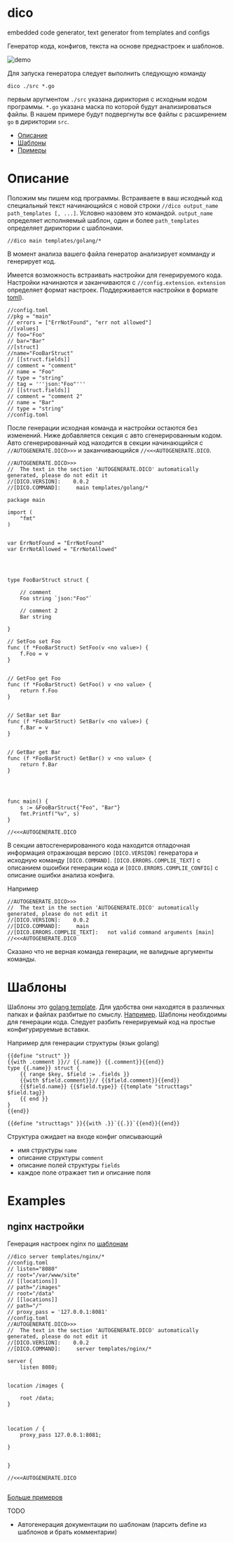 # dico
embedded code generator, text generator from templates and сonfigs

Генератор кода, конфигов, текста на основе преднастроек и шаблонов.

![demo](https://s3.amazonaws.com/idheap/ss/ezgif.com-video-to-gif_1.gif)

Для запуска генератора следует выполнить следующую команду

```
dico ./src *.go
```

первым аругментом `./src` указана дириктория с исходным кодом программы.
`*.go` указана маска по которой будут анализироваться файлы.
В нашем примере будут подвергнуты все файлы с расширением `go` в дириктории `src`.

* [Описание](#описание)
* [Шаблоны](#шаблоны)
* [Примеры](#еxamples)
 
# Описание

Положим мы пишем код программы. 
Встраиваете в ваш исходный код специальный текст начинающийся с новой строки `//dico output_name path_templates [, ...]`. Условно назовем это командой.
`output_name` определяет исполняемый шаблон,
один и более `path_templates` определяет дириктории с шаблонами.

```
//dico main templates/golang/*
```

В момент анализа вашего файла генератор анализирует комманду и генерирует код.

Имеется возможность встраивать настройки для генерируемого кода.
Настройки начинаются и заканчиваются c `//config.extension`.
`extension` определяет формат настроек. Поддерживается настройки в формате [toml](https://github.com/toml-lang/toml)).

```
//config.toml
//pkg = "main"
// errors = ["ErrNotFound", "err not allowed"]
//[values]
// foo="Foo"
// bar="Bar"
//[struct]
//name="FooBarStruct"
// [[struct.fields]]
// comment = "comment"
// name = "Foo"
// type = "string"
// tag = '''json:"Foo"'''
// [[struct.fields]]
// comment = "comment 2"
// name = "Bar"
// type = "string"
//config.toml
```

После генерации исходная команда и настройки остаются без изменений. Ниже добавляется секция с авто сгенерированным кодом.
Авто сгенерированный код находится в секции начинающийся с `//AUTOGENERATE.DICO>>>` и заканчивающийся `//<<<AUTOGENERATE.DICO`.

```
//AUTOGENERATE.DICO>>>
//	The text in the section 'AUTOGENERATE.DICO' automatically generated, please do not edit it
//[DICO.VERSION]:	 0.0.2
//[DICO.COMMAND]:	  main templates/golang/*

package main

import (
    "fmt"
)


var ErrNotFound = "ErrNotFound"
var ErrNotAllowed = "ErrNotAllowed"
 



type FooBarStruct struct {
    
    // comment
    Foo string `json:"Foo"`  
    
    // comment 2
    Bar string   
    
}

// SetFoo set Foo
func (f *FooBarStruct) SetFoo(v <no value>) {
    f.Foo = v
}
 

// GetFoo get Foo
func (f *FooBarStruct) GetFoo() v <no value> {
    return f.Foo
}
 

// SetBar set Bar
func (f *FooBarStruct) SetBar(v <no value>) {
    f.Bar = v
}
 

// GetBar get Bar
func (f *FooBarStruct) GetBar() v <no value> {
    return f.Bar
}
 



func main() {
    s := &FooBarStruct{"Foo", "Bar"}
    fmt.Printf("%v", s)
}

//<<<AUTOGENERATE.DICO

```

В секции автосгенерированного кода находится отладочная информация отражающая версию `[DICO.VERSION]` генератора и исходную команду `[DICO.COMMAND]`.
`[DICO.ERRORS.COMPLIE_TEXT]` с описанием ошоибки генерации кода и `[DICO.ERRORS.COMPLIE_CONFIG]` с описание ошибки анализа конфига.

Например

```
//AUTOGENERATE.DICO>>>
//	The text in the section 'AUTOGENERATE.DICO' automatically generated, please do not edit it
//[DICO.VERSION]:	 0.0.2
//[DICO.COMMAND]:	  main
//[DICO.ERRORS.COMPLIE_TEXT]:	not valid command arguments [main]
//<<<AUTOGENERATE.DICO
```

Сказано что не верная команда генерации, не валидные аргументы команды.

# Шаблоны

Шаблоны это [golang template](https://golang.org/pkg/text/template/).
Для удобства они находятся в различных папках и файлах разбитые по смыслу. [Например](templates).
Шаблоны необхдоимы для генерации кода. Следует разбить генерируемый код на простые конфигурируемые вставки.

Например для генерации структуры (язык golang)
```
{{define "struct" }}
{{with .comment }}// {{.name}} {{.comment}}{{end}}
type {{.name}} struct {
    {{ range $key, $field := .fields }}
    {{with $field.comment}}// {{$field.comment}}{{end}}
    {{$field.name}} {{$field.type}} {{template "structtags" $field.tag}}  
    {{ end }}
}
{{end}}

{{define "structtags" }}{{with .}}`{{.}}`{{end}}{{end}}
```

Структура ожидает на входе конфиг описывающий
* имя структуры `name`
* описание структуры `comment`
* описание полей структуры `fields`
* каждое поле отражает тип и описание поля

# Examples

## nginx настройки

Генерация настроек nginx по [шаблонам](templates)

```
//dico server templates/nginx/*
//config.toml
// listen="8080"
// root="/var/www/site"
// [[locations]]
// path="/images"
// root="/data"
// [[locations]]
// path="/"
// proxy_pass = '127.0.0.1:8081'
//config.toml
//AUTOGENERATE.DICO>>>
//	The text in the section 'AUTOGENERATE.DICO' automatically generated, please do not edit it
//[DICO.VERSION]:	 0.0.2
//[DICO.COMMAND]:	  server templates/nginx/*

server {
    listen 8080;
    
        
location /images {
    
    root /data;
}

    
        
location / {
    proxy_pass 127.0.0.1:8081;
    
}

    
}

//<<<AUTOGENERATE.DICO


```

[Больше примеров](examples)

TODO
* Автогенерация документации по шаблонам (парсить define из шаблонов и брать комментарии)
